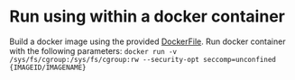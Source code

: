 # Run using within a docker container
Build a docker image using the provided [DockerFile](https://github.com/tum-i22/sip-oblivious-hashing/tree/acsac/docker).
Run docker container with the following parameters:
 ``docker run -v /sys/fs/cgroup:/sys/fs/cgroup:rw --security-opt seccomp=unconfined {IMAGEID/IMAGENAME}``

